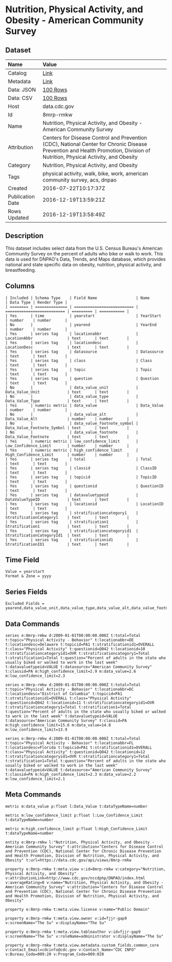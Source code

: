 # Nutrition, Physical Activity, and Obesity - American Community Survey

## Dataset

| Name | Value |
| :--- | :---- |
| Catalog | [Link](https://catalog.data.gov/dataset/nutrition-physical-activity-and-obesity-american-community-survey-abe59) |
| Metadata | [Link](https://data.cdc.gov/api/views/8mrp-rmkw) |
| Data: JSON | [100 Rows](https://data.cdc.gov/api/views/8mrp-rmkw/rows.json?max_rows=100) |
| Data: CSV | [100 Rows](https://data.cdc.gov/api/views/8mrp-rmkw/rows.csv?max_rows=100) |
| Host | data.cdc.gov |
| Id | 8mrp-rmkw |
| Name | Nutrition, Physical Activity, and Obesity - American Community Survey |
| Attribution | Centers for Disease Control and Prevention (CDC), National Center for Chronic Disease Prevention and Health Promotion, Division of Nutrition, Physical Activity, and Obesity |
| Category | Nutrition, Physical Activity, and Obesity |
| Tags | physical activity, walk, bike, work, american community survey, acs, dnpao |
| Created | 2016-07-22T10:17:37Z |
| Publication Date | 2016-12-19T13:59:21Z |
| Rows Updated | 2016-12-19T13:58:49Z |

## Description

This dataset includes select data from the U.S. Census Bureau's American Community Survey on the percent of adults who bike or walk to work. This data is used for DNPAO's Data, Trends, and Maps database, which provides national and state specific data on obesity, nutrition, physical activity, and breastfeeding.

## Columns

```ls
| Included | Schema Type    | Field Name                 | Name                       | Data Type | Render Type |
| ======== | ============== | ========================== | ========================== | ========= | =========== |
| Yes      | time           | yearstart                  | YearStart                  | number    | number      |
| No       |                | yearend                    | YearEnd                    | number    | number      |
| Yes      | series tag     | locationabbr               | LocationAbbr               | text      | text        |
| Yes      | series tag     | locationdesc               | LocationDesc               | text      | text        |
| Yes      | series tag     | datasource                 | Datasource                 | text      | text        |
| Yes      | series tag     | class                      | Class                      | text      | text        |
| Yes      | series tag     | topic                      | Topic                      | text      | text        |
| Yes      | series tag     | question                   | Question                   | text      | text        |
| No       |                | data_value_unit            | Data_Value_Unit            | text      | text        |
| No       |                | data_value_type            | Data_Value_Type            | text      | text        |
| Yes      | numeric metric | data_value                 | Data_Value                 | number    | number      |
| No       |                | data_value_alt             | Data_Value_Alt             | number    | number      |
| No       |                | data_value_footnote_symbol | Data_Value_Footnote_Symbol | text      | text        |
| No       |                | data_value_footnote        | Data_Value_Footnote        | text      | text        |
| Yes      | numeric metric | low_confidence_limit       | Low_Confidence_Limit       | number    | number      |
| Yes      | numeric metric | high_confidence_limit      | High_Confidence_Limit      | number    | number      |
| Yes      | series tag     | total                      | Total                      | text      | text        |
| Yes      | series tag     | classid                    | ClassID                    | text      | text        |
| Yes      | series tag     | topicid                    | TopicID                    | text      | text        |
| Yes      | series tag     | questionid                 | QuestionID                 | text      | text        |
| Yes      | series tag     | datavaluetypeid            | DataValueTypeID            | text      | text        |
| Yes      | series tag     | locationid                 | LocationID                 | text      | text        |
| Yes      | series tag     | stratificationcategory1    | StratificationCategory1    | text      | text        |
| Yes      | series tag     | stratification1            | Stratification1            | text      | text        |
| Yes      | series tag     | stratificationcategoryid1  | StratificationCategoryId1  | text      | text        |
| Yes      | series tag     | stratificationid1          | StratificationID1          | text      | text        |
```

## Time Field

```ls
Value = yearstart
Format & Zone = yyyy
```

## Series Fields

```ls
Excluded Fields = yearend,data_value_unit,data_value_type,data_value_alt,data_value_footnote_symbol,data_value_footnote
```

## Data Commands

```ls
series e:8mrp-rmkw d:2009-01-01T00:00:00.000Z t:total=Total t:topic="Physical Activity - Behavior" t:locationabbr=DE t:locationdesc=Delaware t:topicid=PA1 t:stratificationid1=OVERALL t:class="Physical Activity" t:questionid=Q042 t:locationid=10 t:stratificationcategoryid1=OVR t:stratificationcategory1=Total t:stratification1=Total t:question="Percent of adults in the state who usually biked or walked to work in the last week" t:datavaluetypeid=VALUE t:datasource="American Community Survey" t:classid=PA m:high_confidence_limit=2.9 m:data_value=2.6 m:low_confidence_limit=2.3

series e:8mrp-rmkw d:2009-01-01T00:00:00.000Z t:total=Total t:topic="Physical Activity - Behavior" t:locationabbr=DC t:locationdesc="District of Columbia" t:topicid=PA1 t:stratificationid1=OVERALL t:class="Physical Activity" t:questionid=Q042 t:locationid=11 t:stratificationcategoryid1=OVR t:stratificationcategory1=Total t:stratification1=Total t:question="Percent of adults in the state who usually biked or walked to work in the last week" t:datavaluetypeid=VALUE t:datasource="American Community Survey" t:classid=PA m:high_confidence_limit=15.6 m:data_value=14.8 m:low_confidence_limit=13.9

series e:8mrp-rmkw d:2009-01-01T00:00:00.000Z t:total=Total t:topic="Physical Activity - Behavior" t:locationabbr=FL t:locationdesc=Florida t:topicid=PA1 t:stratificationid1=OVERALL t:class="Physical Activity" t:questionid=Q042 t:locationid=12 t:stratificationcategoryid1=OVR t:stratificationcategory1=Total t:stratification1=Total t:question="Percent of adults in the state who usually biked or walked to work in the last week" t:datavaluetypeid=VALUE t:datasource="American Community Survey" t:classid=PA m:high_confidence_limit=2.3 m:data_value=2.2 m:low_confidence_limit=2.1
```

## Meta Commands

```ls
metric m:data_value p:float l:Data_Value t:dataTypeName=number

metric m:low_confidence_limit p:float l:Low_Confidence_Limit t:dataTypeName=number

metric m:high_confidence_limit p:float l:High_Confidence_Limit t:dataTypeName=number

entity e:8mrp-rmkw l:"Nutrition, Physical Activity, and Obesity - American Community Survey" t:attribution="Centers for Disease Control and Prevention (CDC), National Center for Chronic Disease Prevention and Health Promotion, Division of Nutrition, Physical Activity, and Obesity" t:url=https://data.cdc.gov/api/views/8mrp-rmkw

property e:8mrp-rmkw t:meta.view v:id=8mrp-rmkw v:category="Nutrition, Physical Activity, and Obesity" v:attributionLink=http://www.cdc.gov/nccdphp/DNPAO/index.html v:averageRating=0 v:name="Nutrition, Physical Activity, and Obesity - American Community Survey" v:attribution="Centers for Disease Control and Prevention (CDC), National Center for Chronic Disease Prevention and Health Promotion, Division of Nutrition, Physical Activity, and Obesity"

property e:8mrp-rmkw t:meta.view.license v:name="Public Domain"

property e:8mrp-rmkw t:meta.view.owner v:id=fjjr-gap9 v:screenName="The Su" v:displayName="The Su"

property e:8mrp-rmkw t:meta.view.tableauthor v:id=fjjr-gap9 v:screenName="The Su" v:roleName=administrator v:displayName="The Su"

property e:8mrp-rmkw t:meta.view.metadata.custom_fields.common_core v:Contact_Email=cdcinfo@cdc.gov v:Contact_Name="CDC INFO" v:Bureau_Code=009:20 v:Program_Code=009:020
```